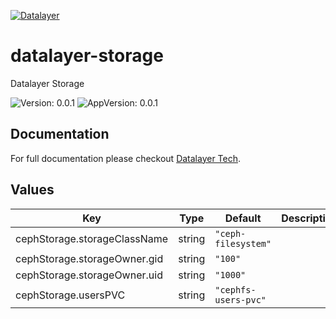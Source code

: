 [![Datalayer](https://assets.datalayer.tech/datalayer-25.svg)](https://datalayer.io)

# datalayer-storage

Datalayer Storage

![Version: 0.0.1](https://img.shields.io/badge/Version-0.0.1-informational?style=flat-square) ![AppVersion: 0.0.1](https://img.shields.io/badge/AppVersion-0.0.1-informational?style=flat-square)

## Documentation

For full documentation please checkout [Datalayer Tech](https://datalayer.tech/docs/build).

## Values

| Key | Type | Default | Description |
|-----|------|---------|-------------|
| cephStorage.storageClassName | string | `"ceph-filesystem"` |  |
| cephStorage.storageOwner.gid | string | `"100"` |  |
| cephStorage.storageOwner.uid | string | `"1000"` |  |
| cephStorage.usersPVC | string | `"cephfs-users-pvc"` |  |

